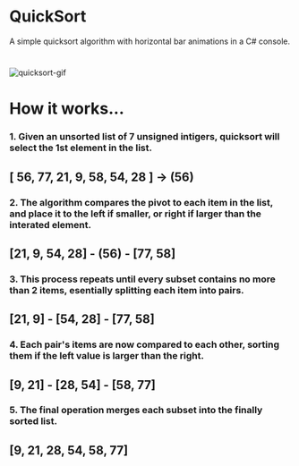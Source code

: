 # QuickSort
A simple quicksort algorithm with horizontal bar animations in a C# console. 
#
![quicksort-gif](https://user-images.githubusercontent.com/118835576/223756524-e30dfd9f-7639-48f2-8505-89373df219ab.gif)
#
# How it works...
### 1. Given an unsorted list of 7 unsigned intigers, quicksort will select the 1st element in the list. 
## [ 56, 77, 21, 9, 58, 54, 28 ] -> (56)
### 2. The algorithm compares the pivot to each item in the list, and place it to the left if smaller, or right if larger than the interated element. 
## [21, 9, 54, 28] - (56) - [77, 58] 
### 3. This process repeats until every subset contains no more than 2 items, esentially splitting each item into pairs. 
## [21, 9] - [54, 28] - [77, 58]
### 4. Each pair's items are now compared to each other, sorting them if the left value is larger than the right. 
## [9, 21] - [28, 54] - [58, 77]
### 5. The final operation merges each subset into the finally sorted list. 
## [9, 21, 28, 54, 58, 77]
